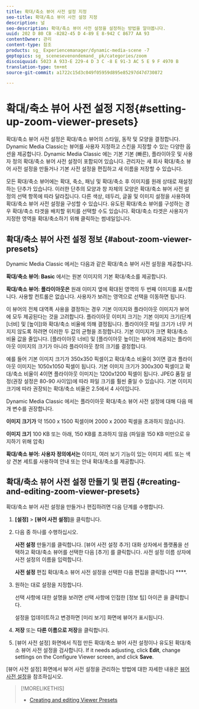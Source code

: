 ```yaml
---
title: 확대/축소 뷰어 사전 설정 지정
seo-title: 확대/축소 뷰어 사전 설정 지정
description: 널
seo-description: 확대/축소 뷰어 사전 설정을 설정하는 방법을 알아봅니다.
uuid: 202 D 80 CB -8282-45 D 4-89 E 8-942 C 8677 AA 93
contentOwner: 관리
content-type: 참조
products: sg_ Experiencemanager/dynamic-media-scene -7
geptopics: sg_ scenesevenondemand_ pk/categories/zoom
discoiquuid: 5023 A 933-E 229-4 D 3 C -8 E 91-3 AC 5 E 9 F 4970 B
translation-type: tm+mt
source-git-commit: a1722c15d3c049f05959d895e85297d47d730872

---
```



# 확대/축소 뷰어 사전 설정 지정{#setting-up-zoom-viewer-presets}

확대/축소 뷰어 사전 설정은 확대/축소 뷰어의 스타일, 동작 및 모양을 결정합니다. Dynamic Media Classic는 뷰어를 사용자 지정하고 스킨을 지정할 수 있는 다양한 옵션을 제공합니다. Dynamic Media Classic 에는 기본 기본 (빠른), 플라이아웃 및 사용자 정의 확대/축소 뷰어 사전 설정이 포함되어 있습니다. 관리자는 새 회사 확대/축소 뷰어 사전 설정을 만들거나 기본 사전 설정을 편집하고 새 이름을 저장할 수 있습니다.

모든 확대/축소 뷰어에는 확대, 축소, 패닝 및 확대/축소 후 이미지를 원래 상태로 재설정하는 단추가 있습니다. 이러한 단추의 모양과 창 자체의 모양은 확대/축소 뷰어 사전 설정의 선택 항목에 따라 달라집니다. 다른 색상, 테두리, 글꼴 및 이미지 설정을 사용하여 확대/축소 뷰어 사전 설정을 구성할 수 있습니다. 유도된 확대/축소 뷰어를 구성하는 경우 확대/축소 타겟을 배치할 위치를 선택할 수도 있습니다. 확대/축소 타겟은 사용자가 지정한 영역을 확대/축소하기 위해 클릭하는 썸네일입니다.

## 확대/축소 뷰어 사전 설정 정보 {#about-zoom-viewer-presets}

Dynamic Media Classic 에서는 다음과 같은 확대/축소 뷰어 사전 설정을 제공합니다.

**확대/축소 뷰어: Basic** 에서는 원본 이미지의 기본 확대/축소를 제공합니다.

**확대/축소 뷰어: 플라이아웃은** 원래 이미지 옆에 확대된 영역의 두 번째 이미지를 표시합니다. 사용할 컨트롤은 없습니다. 사용자가 보려는 영역으로 선택을 이동하면 됩니다.

이 뷰어의 전체 대역폭 사용을 결정하는 경우 기본 이미지와 플라이아웃 이미지가 뷰어에 모두 제공된다는 것을 고려합니다. 플라이아웃 이미지 크기는 기본 이미지 크기(단계 [너비] 및 [높이])와 확대/축소 비율에 의해 결정됩니다. 플라이아웃 파일 크기가 너무 커지지 않도록 하려면 이러한 두 값의 균형을 조정합니다. 기본 이미지가 크면 확대/축소 비율 값을 줄입니다. [플라이아웃 너비] 및 [플라이아웃 높이]는 뷰어에 제공되는 플라이아웃 이미지의 크기가 아니라 플라이아웃 창의 크기를 결정합니다.

예를 들어 기본 이미지 크기가 350x350 픽셀이고 확대/축소 비율이 3이면 결과 플라이아웃 이미지는 1050x1050 픽셀이 됩니다. 기본 이미지 크기가 300x300 픽셀이고 확대/축소 비율이 4이면 플라이아웃 이미지는 1200x1200 픽셀이 됩니다. JPEG 품질 설정(권장 설정은 80-90 사이임)에 따라 파일 크기를 훨씬 줄일 수 있습니다. 기본 이미지 크기에 따라 권장되는 확대/축소 비율은 2.5에서 4 사이입니다.

Dynamic Media Classic 에서는 플라이아웃 확대/축소 뷰어 사전 설정에 대해 다음 매개 변수를 권장합니다.

**이미지 크기가** 약 1500 x 1500 픽셀이며 2000 x 2000 픽셀을 초과하지 않습니다.

**이미지 크기** 100 KB 또는 아래, 150 KB를 초과하지 않음 (파일을 150 KB 미만으로 유지하기 위해 압축)

**확대/축소 뷰어: 사용자 정의에서는** 이미지, 여러 보기 기능이 있는 이미지 세트 또는 색상 견본 세트를 사용하여 안내 또는 안내 확대/축소를 제공합니다.

## 확대/축소 뷰어 사전 설정 만들기 및 편집 {#creating-and-editing-zoom-viewer-presets}

확대/축소 뷰어 사전 설정을 만들거나 편집하려면 다음 단계를 수행합니다.

1. **[설정]** &gt; **[뷰어 사전 설정]**&#x200B;을 클릭합니다.
1. 다음 중 하나를 수행하십시오.

   **사전 설정** 만들기를 클릭합니다. [뷰어 사전 설정 추가] 대화 상자에서 플랫폼을 선택하고 확대/축소 뷰어를 선택한 다음 [추가] 를 클릭합니다. 사전 설정 이름 상자에 사전 설정의 이름을 입력합니다.

   **사전 설정** 편집 확대/축소 뷰어 사전 설정을 선택한 다음 편집을 클릭합니다 ****.

1. 원하는 대로 설정을 지정합니다.

   선택 사항에 대한 설명을 보려면 선택 사항에 인접한 [정보 팁] 아이콘 을 클릭합니다.

   설정을 업데이트하고 변경하면 [미리 보기] 화면에 뷰어가 표시됩니다.

1. **저장** 또는 **다른 이름으로 저장**&#x200B;을 클릭합니다.
1. [뷰어 사전 설정] 화면에서 직접 만든 확대/축소 뷰어 사전 설정이나 유도된 확대/축소 뷰어 사전 설정을 검사합니다. If it needs adjusting, click **Edit**, change settings on the Configure Viewer screen, and click **Save**.

[뷰어 사전 설정] 화면에서 뷰어 사전 설정을 관리하는 방법에 대한 자세한 내용은 [뷰어 사전 설정](application-setup.md#viewer_presets)을 참조하십시오.

>[!MORELIKETHIS]
>
>* [Creating and editing Viewer Presets](application-setup.md#adding_and_editing_viewer_presets)

